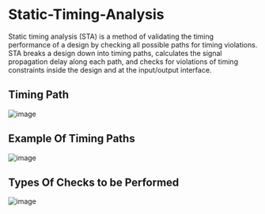 # Static-Timing-Analysis
Static timing analysis (STA) is a method of validating the timing performance of a design by checking all possible paths for timing violations. STA breaks a design down into timing paths, calculates the signal propagation delay along each path, and checks for violations of timing constraints inside the design and at the input/output interface.

## Timing Path

![image](https://user-images.githubusercontent.com/110079770/190552665-bf99cee6-aba9-40b2-a0a8-101de7b8d329.png)

## Example Of Timing Paths

![image](https://user-images.githubusercontent.com/110079770/190560524-e101803d-cb67-4fc0-9532-a50b12e61c36.png)

## Types Of Checks to be Performed 

![image](https://user-images.githubusercontent.com/110079770/190888247-335fa2a4-0370-498c-a171-d0b9fdbfb558.png)
